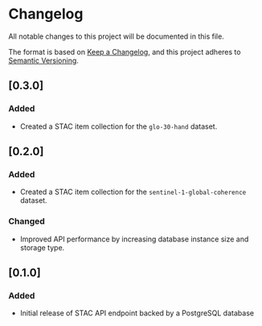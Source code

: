 # Changelog
All notable changes to this project will be documented in this file.

The format is based on [Keep a Changelog](https://keepachangelog.com/en/1.0.0/),
and this project adheres to [Semantic Versioning](https://semver.org/spec/v2.0.0.html).

## [0.3.0]
### Added
- Created a STAC item collection for the `glo-30-hand` dataset.

## [0.2.0]
### Added
- Created a STAC item collection for the `sentinel-1-global-coherence` dataset.
### Changed
- Improved API performance by increasing database instance size and storage type.

## [0.1.0]
### Added
- Initial release of STAC API endpoint backed by a PostgreSQL database
